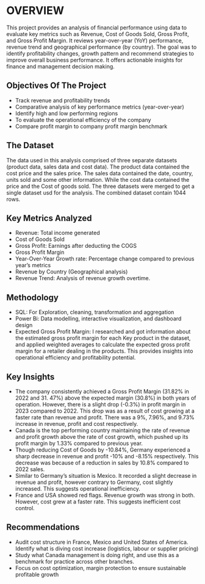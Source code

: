 # OVERVIEW
This project provides an analysis of financial performance using data to evaluate key metrics such as Revenue, Cost of Goods Sold, Gross Profit, and Gross Profit Margin. It reviews year-over-year (YoY) performance, revenue trend and geographical performance (by country). The goal was to identify profitability changes, growth pattern and recommend strategies to improve overall business performance. It offers actionable insights for finance and management decision making. 

## Objectives Of The Project
-	Track revenue and profitability trends
-	Comparative analysis of key performance metrics (year-over-year)
-	Identify high and low performing regions
-	To evaluate the operational efficiency of the company
-	Compare profit margin to company profit margin benchmark

## The Dataset
The data used in this analysis comprised of three separate datasets (product data, sales data and cost data). The product data contained the cost price and the sales price. The sales data contained the date, country, units sold and some other information. While the cost data contained the price and the Cost of goods sold. The three datasets were merged to get a single dataset usd for the analysis.  The combined dataset contain 1044 rows. 


## Key Metrics Analyzed
-	Revenue: Total income generated
-	Cost of Goods Sold
-	Gross Profit: Earnings after deducting the COGS
-	Gross Profit Margin
-	Year-Over-Year Growth rate: Percentage change compared to previous year’s metrics
-	Revenue by Country (Geographical analysis)
-	Revenue Trend: Analysis of revenue growth overtime.

## Methodology 
-	SQL: For Exploration, cleaning, transformation and aggregation
-	Power Bi: Data modelling, interactive visualization, and dashboard design
-	Expected Gross Profit Margin: I researched and got information about the estimated gross profit margin for each Key product in the dataset, and applied weighted averages to calculate the  expected gross profit margin for a retailer dealing in the products. This provides insights into operational efficiency and profitability potential.

## Key Insights
-	The company consistently achieved a Gross Profit Margin (31.82% in 2022 and 31. 47%) above the expected margin (30.8%) in both years of operation. However, there is a slight drop (-0.3%) in profit margin in 2023 compared to 2022. This drop was as a result of cost growing at a faster rate than revenue and profit. There was a 9%, 7.96%, and 9.73% increase in revenue, profit and cost respectively.
-	Canada is the top performing country maintaining the rate of revenue and profit growth above the rate of cost growth, which pushed up its profit margin by 1.33% compared to previous year.
-	Though reducing Cost of Goods by -10.84%, Germany experienced a sharp decrease in revenue and profit -10% and -8.15% respectively. This decrease was because of a reduction in sales by 10.8%    compared to 2022 sales.
-	Similar to Germany’s situation is Mexico. It recorded a slight decrease in revenue and profit, however contrary to Germany, cost slightly increased. This suggests operational inefficiency.
-	France and USA showed red flags. Revenue growth was strong in both. However, cost grew at a faster rate. This suggests inefficient cost control.

## Recommendations
-	Audit cost structure in France, Mexico and United States of America. Identify what is diving cost increase (logistics, labour or supplier pricing)
-	Study what Canada management is doing right, and use this as a benchmark for practice across other branches.
-	Focus on cost optimization, margin protection to ensure sustainable profitable growth
